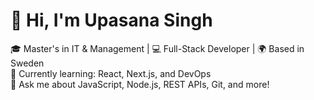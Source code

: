 # 👋 Hi, I'm Upasana Singh

🎓 Master's in IT & Management | 💻 Full-Stack Developer | 🌍 Based in Sweden  
🌱 Currently learning: React, Next.js, and DevOps  
💬 Ask me about JavaScript, Node.js, REST APIs, Git, and more!
